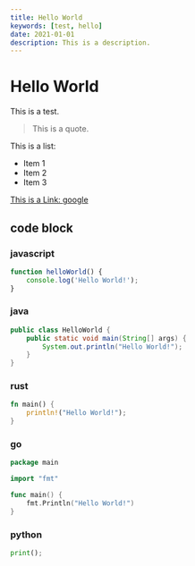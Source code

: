 ```yaml
---
title: Hello World
keywords: [test, hello]
date: 2021-01-01
description: This is a description.
---
```

# Hello World

This is a test.

> This is a quote.

This is a list:
- Item 1
- Item 2
- Item 3

[This is a Link: google](https://google.com)

## code block

### javascript

```js {2}
function helloWorld() {
    console.log('Hello World!');
}
```

### java
```java
public class HelloWorld {
    public static void main(String[] args) {
        System.out.println("Hello World!");
    }
}
```

### rust
```rust
fn main() {
    println!("Hello World!");
}
```

### go
```go
package main

import "fmt"

func main() {
    fmt.Println("Hello World!")
}
```

### python

```py
print();
```